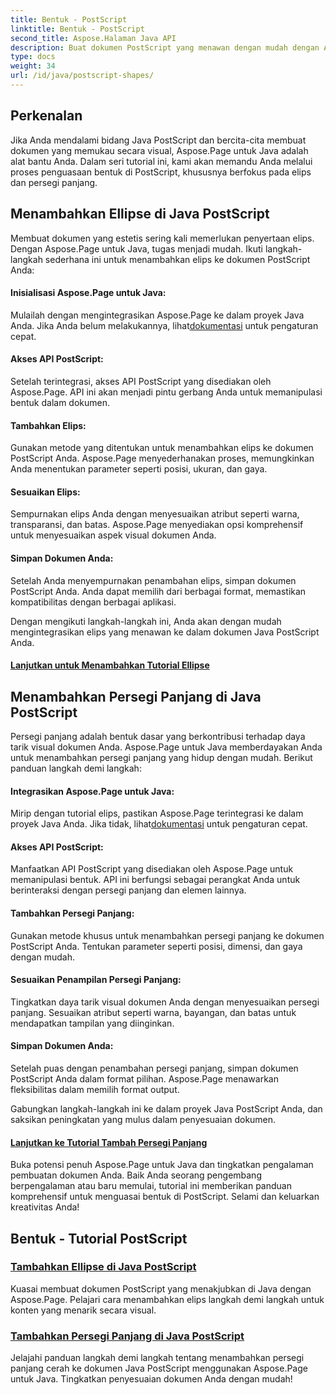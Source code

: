 ```yaml
---
title: Bentuk - PostScript
linktitle: Bentuk - PostScript
second_title: Aspose.Halaman Java API
description: Buat dokumen PostScript yang menawan dengan mudah dengan Aspose.Page Java. Selami tutorial tentang menambahkan elips dan persegi panjang, membuat konten yang menarik secara visual.
type: docs
weight: 34
url: /id/java/postscript-shapes/
---
```


## Perkenalan

Jika Anda mendalami bidang Java PostScript dan bercita-cita membuat dokumen yang memukau secara visual, Aspose.Page untuk Java adalah alat bantu Anda. Dalam seri tutorial ini, kami akan memandu Anda melalui proses penguasaan bentuk di PostScript, khususnya berfokus pada elips dan persegi panjang.

## Menambahkan Ellipse di Java PostScript

Membuat dokumen yang estetis sering kali memerlukan penyertaan elips. Dengan Aspose.Page untuk Java, tugas menjadi mudah. Ikuti langkah-langkah sederhana ini untuk menambahkan elips ke dokumen PostScript Anda:

#### Inisialisasi Aspose.Page untuk Java:

 Mulailah dengan mengintegrasikan Aspose.Page ke dalam proyek Java Anda. Jika Anda belum melakukannya, lihat[dokumentasi](https://reference.aspose.com/page/java/) untuk pengaturan cepat.

#### Akses API PostScript:
Setelah terintegrasi, akses API PostScript yang disediakan oleh Aspose.Page. API ini akan menjadi pintu gerbang Anda untuk memanipulasi bentuk dalam dokumen.

#### Tambahkan Elips:
Gunakan metode yang ditentukan untuk menambahkan elips ke dokumen PostScript Anda. Aspose.Page menyederhanakan proses, memungkinkan Anda menentukan parameter seperti posisi, ukuran, dan gaya.

#### Sesuaikan Elips:
Sempurnakan elips Anda dengan menyesuaikan atribut seperti warna, transparansi, dan batas. Aspose.Page menyediakan opsi komprehensif untuk menyesuaikan aspek visual dokumen Anda.

#### Simpan Dokumen Anda:
Setelah Anda menyempurnakan penambahan elips, simpan dokumen PostScript Anda. Anda dapat memilih dari berbagai format, memastikan kompatibilitas dengan berbagai aplikasi.

Dengan mengikuti langkah-langkah ini, Anda akan dengan mudah mengintegrasikan elips yang menawan ke dalam dokumen Java PostScript Anda.

#### [Lanjutkan untuk Menambahkan Tutorial Ellipse](./add-ellipse/)

## Menambahkan Persegi Panjang di Java PostScript

Persegi panjang adalah bentuk dasar yang berkontribusi terhadap daya tarik visual dokumen Anda. Aspose.Page untuk Java memberdayakan Anda untuk menambahkan persegi panjang yang hidup dengan mudah. Berikut panduan langkah demi langkah:

#### Integrasikan Aspose.Page untuk Java:
 Mirip dengan tutorial elips, pastikan Aspose.Page terintegrasi ke dalam proyek Java Anda. Jika tidak, lihat[dokumentasi](https://reference.aspose.com/page/java/) untuk pengaturan cepat.

#### Akses API PostScript:
Manfaatkan API PostScript yang disediakan oleh Aspose.Page untuk memanipulasi bentuk. API ini berfungsi sebagai perangkat Anda untuk berinteraksi dengan persegi panjang dan elemen lainnya.

#### Tambahkan Persegi Panjang:
Gunakan metode khusus untuk menambahkan persegi panjang ke dokumen PostScript Anda. Tentukan parameter seperti posisi, dimensi, dan gaya dengan mudah.

#### Sesuaikan Penampilan Persegi Panjang:
Tingkatkan daya tarik visual dokumen Anda dengan menyesuaikan persegi panjang. Sesuaikan atribut seperti warna, bayangan, dan batas untuk mendapatkan tampilan yang diinginkan.

#### Simpan Dokumen Anda:
Setelah puas dengan penambahan persegi panjang, simpan dokumen PostScript Anda dalam format pilihan. Aspose.Page menawarkan fleksibilitas dalam memilih format output.

Gabungkan langkah-langkah ini ke dalam proyek Java PostScript Anda, dan saksikan peningkatan yang mulus dalam penyesuaian dokumen.

#### [Lanjutkan ke Tutorial Tambah Persegi Panjang](./add-rectangle/)

Buka potensi penuh Aspose.Page untuk Java dan tingkatkan pengalaman pembuatan dokumen Anda. Baik Anda seorang pengembang berpengalaman atau baru memulai, tutorial ini memberikan panduan komprehensif untuk menguasai bentuk di PostScript. Selami dan keluarkan kreativitas Anda!
## Bentuk - Tutorial PostScript
### [Tambahkan Ellipse di Java PostScript](./add-ellipse/)
Kuasai membuat dokumen PostScript yang menakjubkan di Java dengan Aspose.Page. Pelajari cara menambahkan elips langkah demi langkah untuk konten yang menarik secara visual.
### [Tambahkan Persegi Panjang di Java PostScript](./add-rectangle/)
Jelajahi panduan langkah demi langkah tentang menambahkan persegi panjang cerah ke dokumen Java PostScript menggunakan Aspose.Page untuk Java. Tingkatkan penyesuaian dokumen Anda dengan mudah!